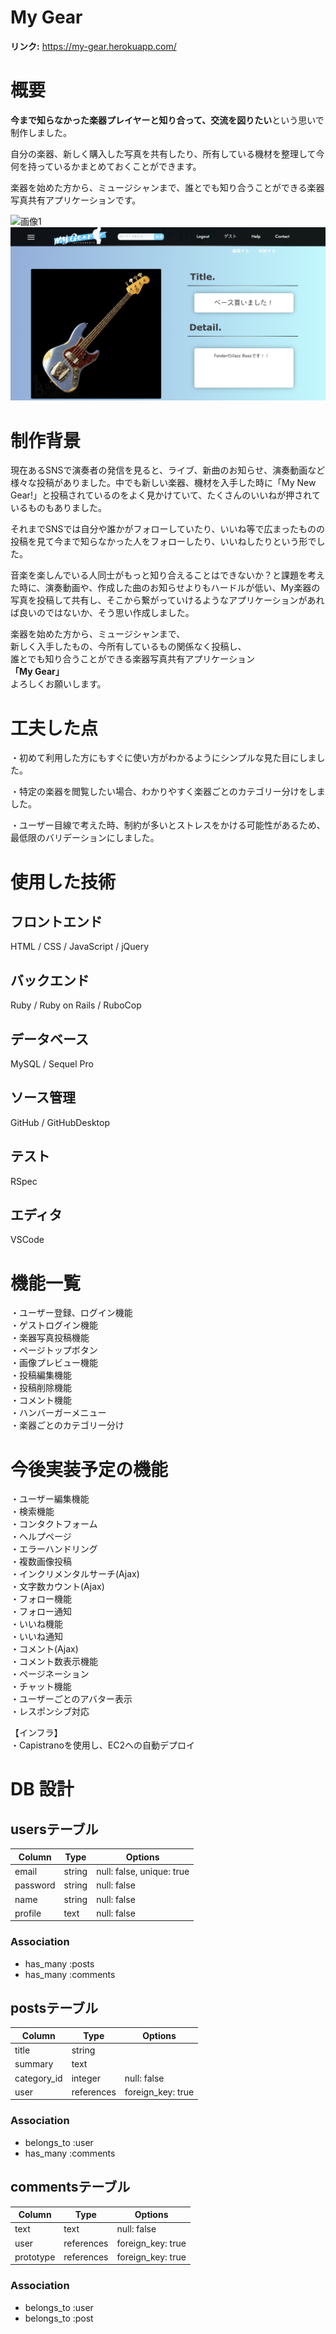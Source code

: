 # My Gear
**リンク:** https://my-gear.herokuapp.com/

# 概要
**今まで知らなかった楽器プレイヤーと知り合って、交流を図りたい**という思いで制作しました。

自分の楽器、新しく購入した写真を共有したり、所有している機材を整理して今何を持っているかまとめておくことができます。

楽器を始めた方から、ミュージシャンまで、誰とでも知り合うことができる楽器写真共有アプリケーションです。

![画像1](app/assets/images/readme1.png)
![画像2](app/assets/images/readme2.png)

# 制作背景
現在あるSNSで演奏者の発信を見ると、ライブ、新曲のお知らせ、演奏動画など様々な投稿がありました。中でも新しい楽器、機材を入手した時に「My New Gear!」と投稿されているのをよく見かけていて、たくさんのいいねが押されているものもありました。

それまでSNSでは自分や誰かがフォローしていたり、いいね等で広まったものの投稿を見て今まで知らなかった人をフォローしたり、いいねしたりという形でした。

音楽を楽しんでいる人同士がもっと知り合えることはできないか？と課題を考えた時に、演奏動画や、作成した曲のお知らせよりもハードルが低い、My楽器の写真を投稿して共有し、そこから繋がっていけるようなアプリケーションがあれば良いのではないか、そう思い作成しました。

楽器を始めた方から、ミュージシャンまで、  
新しく入手したもの、今所有しているもの関係なく投稿し、  
誰とでも知り合うことができる楽器写真共有アプリケーション  
**「My Gear」**  
よろしくお願いします。

# 工夫した点
・初めて利用した方にもすぐに使い方がわかるようにシンプルな見た目にしました。  

・特定の楽器を閲覧したい場合、わかりやすく楽器ごとのカテゴリー分けをしました。  

・ユーザー目線で考えた時、制約が多いとストレスをかける可能性があるため、最低限のバリデーションにしました。  

# 使用した技術
## フロントエンド
HTML / CSS / JavaScript / jQuery
## バックエンド
Ruby / Ruby on Rails / RuboCop
## データベース
MySQL / Sequel Pro
## ソース管理
GitHub / GitHubDesktop
## テスト
RSpec
## エディタ
VSCode

# 機能一覧
・ユーザー登録、ログイン機能  
・ゲストログイン機能  
・楽器写真投稿機能  
・ページトップボタン  
・画像プレビュー機能  
・投稿編集機能  
・投稿削除機能  
・コメント機能  
・ハンバーガーメニュー  
・楽器ごとのカテゴリー分け  

# 今後実装予定の機能
・ユーザー編集機能  
・検索機能  
・コンタクトフォーム  
・ヘルプページ  
・エラーハンドリング  
・複数画像投稿  
・インクリメンタルサーチ(Ajax)  
・文字数カウント(Ajax)  
・フォロー機能  
・フォロー通知  
・いいね機能  
・いいね通知  
・コメント(Ajax)  
・コメント数表示機能  
・ページネーション  
・チャット機能  
・ユーザーごとのアバター表示  
・レスポンシブ対応

【インフラ】  
・Capistranoを使用し、EC2への自動デプロイ

# DB 設計

## usersテーブル

| Column       | Type   | Options                   |
| ------------ | ------ | ------------------------- |
| email        | string | null: false, unique: true |
| password     | string | null: false               |
| name         | string | null: false               |
| profile      | text   | null: false               |

### Association
- has_many :posts
- has_many :comments

## postsテーブル

| Column       | Type       | Options           |
| ------------ | ---------- | ----------------- |
| title        | string     |                   |
| summary      | text       |                   |
| category_id  | integer    | null: false       |
| user         | references | foreign_key: true |

### Association
- belongs_to :user
- has_many :comments

## commentsテーブル

| Column    | Type       | Options           |
| --------- | ---------- | ----------------- |
| text      | text       | null: false       |
| user      | references | foreign_key: true |
| prototype | references | foreign_key: true |

### Association
- belongs_to :user
- belongs_to :post
